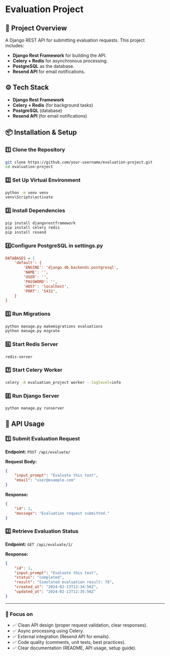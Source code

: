 
# Evaluation Project

## 🚀 Project Overview
A Django REST API for submitting evaluation requests. This project includes:
- **Django Rest Framework** for building the API.
- **Celery + Redis** for asynchronous processing.
- **PostgreSQL** as the database.
- **Resend API** for email notifications.

## ⚙️ Tech Stack
- **Django Rest Framework**
- **Celery + Redis** (for background tasks)
- **PostgreSQL** (database)
- **Resend API** (for email notifications)

## 📦 Installation & Setup
### 1️⃣ Clone the Repository
```sh
git clone https://github.com/your-username/evaluation-project.git
cd evaluation-project
```

### 2️⃣ Set Up Virtual Environment
```sh
python -m venv venv
venv\Scripts\activate      
```

### 3️⃣ Install Dependencies
```sh
pip install djangorestframework
pip install celery redis
pip install resend
```

### 4️⃣Configure PostgreSQL in settings.py

```ini
DATABASES = {
    'default': {
        'ENGINE': 'django.db.backends.postgresql',
        'NAME': '',
        'USER': '',
        'PASSWORD': '',
        'HOST': 'localhost',
        'PORT': '5432',
    }
}
```

### 5️⃣ Run Migrations
```sh
python manage.py makemigrations evaluations
python manage.py migrate
```

### 6️⃣ Start Redis Server
```sh
redis-server
```

### 7️⃣ Start Celery Worker
```sh
celery -A evaluation_project worker --loglevel=info
```

### 8️⃣ Run Django Server
```sh
python manage.py runserver
```

## 📌 API Usage
### 1️⃣ Submit Evaluation Request
**Endpoint:** `POST /api/evaluate/`

**Request Body:**
```json
{
    "input_prompt": "Evaluate this text",
    "email": "user@example.com"
}
```

**Response:**
```json
{
    "id": 1,
    "message": "Evaluation request submitted."
}
```

### 2️⃣ Retrieve Evaluation Status
**Endpoint:** `GET /api/evaluate/1/`

**Response:**
```json
{
    "id": 1,
    "input_prompt": "Evaluate this text",
    "status": "completed",
    "result": "Simulated evaluation result: 78",
    "created_at": "2024-02-13T12:34:56Z",
    "updated_at": "2024-02-13T12:35:56Z"
}
```

---

### 🎯 Focus on
- ✅ Clean API design (proper request validation, clear responses).
- ✅ Async processing using Celery.
- ✅ External integration (Resend API for emails).
- ✅ Code quality (comments, unit tests, best practices).
- ✅ Clear documentation (README, API usage, setup guide).

